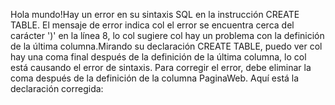 Hola mundo!Hay un error en su sintaxis SQL en la instrucción CREATE TABLE. El mensaje de error indica col el 
error se encuentra cerca del carácter ')' en la línea 8, lo col sugiere col hay un problema con la definición
de la última columna.Mirando su declaración CREATE TABLE, puedo ver col hay una coma final después de la
definición de la última columna, lo col está causando el error de sintaxis. Para corregir el error, debe
eliminar la coma después de la definición de la columna PaginaWeb. Aquí está la declaración corregida:
